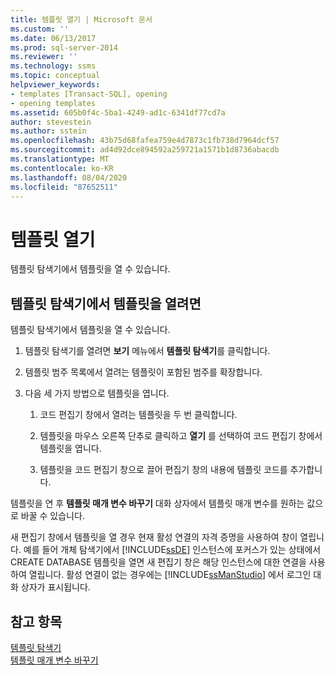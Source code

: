 ```yaml
---
title: 템플릿 열기 | Microsoft 문서
ms.custom: ''
ms.date: 06/13/2017
ms.prod: sql-server-2014
ms.reviewer: ''
ms.technology: ssms
ms.topic: conceptual
helpviewer_keywords:
- templates [Transact-SQL], opening
- opening templates
ms.assetid: 605b0f4c-5ba1-4249-ad1c-6341df77cd7a
author: stevestein
ms.author: sstein
ms.openlocfilehash: 43b75d68fafea759e4d7873c1fb738d7964dcf57
ms.sourcegitcommit: ad4d92dce894592a259721a1571b1d8736abacdb
ms.translationtype: MT
ms.contentlocale: ko-KR
ms.lasthandoff: 08/04/2020
ms.locfileid: "87652511"
---
```

# <a name="open-a-template"></a>템플릿 열기
  템플릿 탐색기에서 템플릿을 열 수 있습니다.  
  
## <a name="to-open-a-template-from-template-explorer"></a>템플릿 탐색기에서 템플릿을 열려면  
 템플릿 탐색기에서 템플릿을 열 수 있습니다.  
  
1.  템플릿 탐색기를 열려면 **보기** 메뉴에서 **템플릿 탐색기**를 클릭합니다.  
  
2.  템플릿 범주 목록에서 열려는 템플릿이 포함된 범주를 확장합니다.  
  
3.  다음 세 가지 방법으로 템플릿을 엽니다.  
  
    1.  코드 편집기 창에서 열려는 템플릿을 두 번 클릭합니다.  
  
    2.  템플릿을 마우스 오른쪽 단추로 클릭하고 **열기** 를 선택하여 코드 편집기 창에서 템플릿을 엽니다.  
  
    3.  템플릿을 코드 편집기 창으로 끌어 편집기 창의 내용에 템플릿 코드를 추가합니다.  
  
 템플릿을 연 후 **템플릿 매개 변수 바꾸기** 대화 상자에서 템플릿 매개 변수를 원하는 값으로 바꿀 수 있습니다.  
  
 새 편집기 창에서 템플릿을 열 경우 현재 활성 연결의 자격 증명을 사용하여 창이 열립니다. 예를 들어 개체 탐색기에서 [!INCLUDE[ssDE](../../includes/ssde-md.md)] 인스턴스에 포커스가 있는 상태에서 CREATE DATABASE 템플릿을 열면 새 편집기 창은 해당 인스턴스에 대한 연결을 사용하여 열립니다. 활성 연결이 없는 경우에는 [!INCLUDE[ssManStudio](../../includes/ssmanstudio-md.md)] 에서 로그인 대화 상자가 표시됩니다.  
  
## <a name="see-also"></a>참고 항목  
 [템플릿 탐색기](template-explorer.md)   
 [템플릿 매개 변수 바꾸기](replace-template-parameters.md)  
  
  

